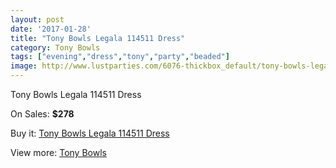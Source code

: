 ```yaml
---
layout: post
date: '2017-01-28'
title: "Tony Bowls Legala 114511 Dress"
category: Tony Bowls
tags: ["evening","dress","tony","party","beaded"]
image: http://www.lustparties.com/6076-thickbox_default/tony-bowls-legala-114511-dress.jpg
---
```

Tony Bowls Legala 114511 Dress

On Sales: **$278**
<a href="https://www.lustparties.com/en/tony-bowls/2069-tony-bowls-legala-114511-dress.html"><amp-img layout="responsive" width="600" height="600" src="//www.lustparties.com/6076-thickbox_default/tony-bowls-legala-114511-dress.jpg" alt="Tony Bowls Legala 114511 Dress 0" /></a>
<a href="https://www.lustparties.com/en/tony-bowls/2069-tony-bowls-legala-114511-dress.html"><amp-img layout="responsive" width="600" height="600" src="//www.lustparties.com/6078-thickbox_default/tony-bowls-legala-114511-dress.jpg" alt="Tony Bowls Legala 114511 Dress 1" /></a>
<a href="https://www.lustparties.com/en/tony-bowls/2069-tony-bowls-legala-114511-dress.html"><amp-img layout="responsive" width="600" height="600" src="//www.lustparties.com/6077-thickbox_default/tony-bowls-legala-114511-dress.jpg" alt="Tony Bowls Legala 114511 Dress 2" /></a>

Buy it: [Tony Bowls Legala 114511 Dress](https://www.lustparties.com/en/tony-bowls/2069-tony-bowls-legala-114511-dress.html "Tony Bowls Legala 114511 Dress")

View more: [Tony Bowls](https://www.lustparties.com/en/5-tony-bowls "Tony Bowls")